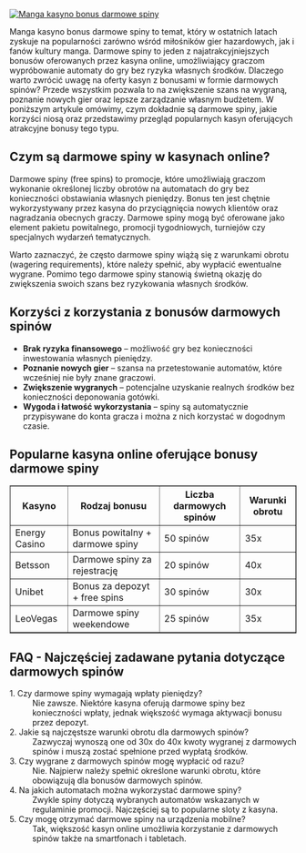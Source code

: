 [![Manga kasyno bonus darmowe spiny](https://123-caf.pages.dev/gitsignup.png)](https://vrmoo.ru/Bt82HjjY)

<div>   <p>Manga kasyno bonus darmowe spiny to temat, który w ostatnich latach zyskuje na popularności zarówno wśród miłośników gier hazardowych, jak i fanów kultury manga. Darmowe spiny to jeden z najatrakcyjniejszych bonusów oferowanych przez kasyna online, umożliwiający graczom wypróbowanie automaty do gry bez ryzyka własnych środków. Dlaczego warto zwrócić uwagę na oferty kasyn z bonusami w formie darmowych spinów? Przede wszystkim pozwala to na zwiększenie szans na wygraną, poznanie nowych gier oraz lepsze zarządzanie własnym budżetem. W poniższym artykule omówimy, czym dokładnie są darmowe spiny, jakie korzyści niosą oraz przedstawimy przegląd popularnych kasyn oferujących atrakcyjne bonusy tego typu.</p>      <h2>Czym są darmowe spiny w kasynach online?</h2>   <p>Darmowe spiny (free spins) to promocje, które umożliwiają graczom wykonanie określonej liczby obrotów na automatach do gry bez konieczności obstawiania własnych pieniędzy. Bonus ten jest chętnie wykorzystywany przez kasyna do przyciągnięcia nowych klientów oraz nagradzania obecnych graczy. Darmowe spiny mogą być oferowane jako element pakietu powitalnego, promocji tygodniowych, turniejów czy specjalnych wydarzeń tematycznych.</p>   <p>Warto zaznaczyć, że często darmowe spiny wiążą się z warunkami obrotu (wagering requirements), które należy spełnić, aby wypłacić ewentualne wygrane. Pomimo tego darmowe spiny stanowią świetną okazję do zwiększenia swoich szans bez ryzykowania własnych środków.</p>      <h2>Korzyści z korzystania z bonusów darmowych spinów</h2>   <ul>     <li><strong>Brak ryzyka finansowego</strong> – możliwość gry bez konieczności inwestowania własnych pieniędzy.</li>     <li><strong>Poznanie nowych gier</strong> – szansa na przetestowanie automatów, które wcześniej nie były znane graczowi.</li>     <li><strong>Zwiększenie wygranych</strong> – potencjalne uzyskanie realnych środków bez konieczności deponowania gotówki.</li>     <li><strong>Wygoda i łatwość wykorzystania</strong> – spiny są automatycznie przypisywane do konta gracza i można z nich korzystać w dogodnym czasie.</li>   </ul>      <h2>Popularne kasyna online oferujące bonusy darmowe spiny</h2>   <table border="1" cellspacing="0" cellpadding="5">     <thead>       <tr>         <th>Kasyno</th>         <th>Rodzaj bonusu</th>         <th>Liczba darmowych spinów</th>         <th>Warunki obrotu</th>       </tr>     </thead>     <tbody>       <tr>         <td>Energy Casino</td>         <td>Bonus powitalny + darmowe spiny</td>         <td>50 spinów</td>         <td>35x</td>       </tr>       <tr>         <td>Betsson</td>         <td>Darmowe spiny za rejestrację</td>         <td>20 spinów</td>         <td>40x</td>       </tr>       <tr>         <td>Unibet</td>         <td>Bonus za depozyt + free spins</td>         <td>30 spinów</td>         <td>30x</td>       </tr>       <tr>         <td>LeoVegas</td>         <td>Darmowe spiny weekendowe</td>         <td>25 spinów</td>         <td>35x</td>       </tr>     </tbody>   </table>      <h2>FAQ - Najczęściej zadawane pytania dotyczące darmowych spinów</h2>   <dl>     <dt>1. Czy darmowe spiny wymagają wpłaty pieniędzy?</dt>     <dd>Nie zawsze. Niektóre kasyna oferują darmowe spiny bez konieczności wpłaty, jednak większość wymaga aktywacji bonusu przez depozyt.</dd>        <dt>2. Jakie są najczęstsze warunki obrotu dla darmowych spinów?</dt>     <dd>Zazwyczaj wynoszą one od 30x do 40x kwoty wygranej z darmowych spinów i muszą zostać spełnione przed wypłatą środków.</dd>        <dt>3. Czy wygrane z darmowych spinów mogę wypłacić od razu?</dt>     <dd>Nie. Najpierw należy spełnić określone warunki obrotu, które obowiązują dla bonusów darmowych spinów.</dd>        <dt>4. Na jakich automatach można wykorzystać darmowe spiny?</dt>     <dd>Zwykle spiny dotyczą wybranych automatów wskazanych w regulaminie promocji. Najczęściej są to popularne sloty z kasyna.</dd>        <dt>5. Czy mogę otrzymać darmowe spiny na urządzenia mobilne?</dt>     <dd>Tak, większość kasyn online umożliwia korzystanie z darmowych spinów także na smartfonach i tabletach.</dd>   </dl>   </div>